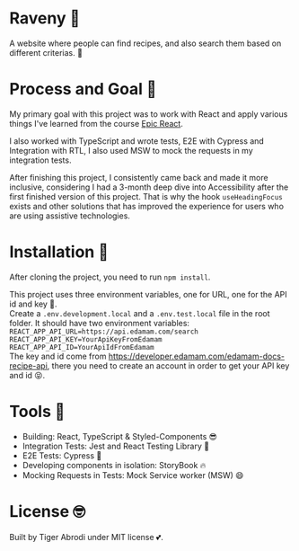 # Raveny :pizza:

A website where people can find recipes, and also search them based on different criterias. :smiling_face_with_three_hearts:

# Process and Goal 💪

My primary goal with this project was to work with React and apply various things I've learned from the course [Epic React](https://epicreact.dev).

I also worked with TypeScript and wrote tests, E2E with Cypress and Integration with RTL, I also used MSW to mock the requests in my integration tests.

After finishing this project, I consistently came back and made it more inclusive, considering I had a 3-month deep dive into Accessibility after the first finished version of this project. That is why the hook `useHeadingFocus` exists and other solutions that has improved the experience for users who are using assistive technologies.

# Installation :page_with_curl:

After cloning the project, you need to run `npm install`.

This project uses three environment variables, one for URL, one for the API id and key :sparkling_heart:.
<br>
Create a `.env.development.local` and a `.env.test.local` file in the root folder.
It should have two environment variables:
<br>
`REACT_APP_API_URL=https://api.edamam.com/search`
<br>
`REACT_APP_API_KEY=YourApiKeyFromEdamam`
<br>
`REACT_APP_API_ID=YourApiIdFromEdamam`
<br>
The key and id come from https://developer.edamam.com/edamam-docs-recipe-api, there you need to create an account in order to get your API key and id :stuck_out_tongue_closed_eyes:.

# Tools :hammer:

- Building: React, TypeScript & Styled-Components :sunglasses:
- Integration Tests: Jest and React Testing Library :blue_heart:
- E2E Tests: Cypress :metal:
- Developing components in isolation: StoryBook :fire:
- Mocking Requests in Tests: Mock Service worker (MSW) :smile:

# License :nerd_face:

Built by Tiger Abrodi under MIT license :two_hearts:.
